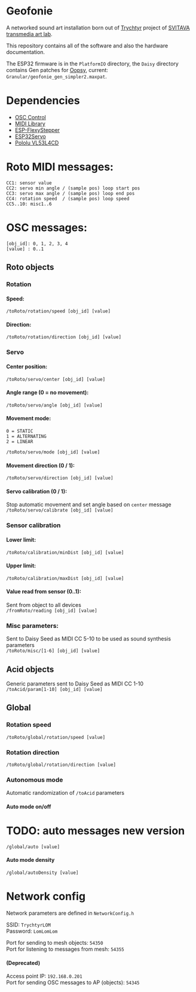 # Geofonie
A networked sound art installation born out of [Trychtyr](https://svitava.org/project/trychtyr/) project of [SVITAVA transmedia art lab](https://svitava.org/).

This repository contains all of the software and also the hardware documentation.

The ESP32 firmware is in the `PlatformIO` directory, the `Daisy` directory contains Gen patches for [Oopsy](github.com/electro-smith/oopsy/), current: `Granular/geofonie_gen_simpler2.maxpat`.

# Dependencies
- [OSC Control](https://git.iem.at/uC/OSC_control)
- [MIDI Library](https://docs.arduino.cc/libraries/midi-library/)
- [ESP-FlexyStepper](https://docs.arduino.cc/libraries/esp-flexystepper/)
- [ESP32Servo](https://docs.arduino.cc/libraries/esp32servo/)
- [Pololu VL53L4CD](https://github.com/pololu/vl53l4cd-arduino)

# Roto MIDI messages:
    CC1: sensor value
    CC2: servo min angle / (sample pos) loop start pos
    CC3: servo max angle / (sample pos) loop end pos
    CC4: rotation speed  / (sample pos) loop speed
    CC5..10: misc1..6


# OSC messages:
    [obj_id]: 0, 1, 2, 3, 4
    [value] : 0..1

## Roto objects

### Rotation
#### Speed:
`/toRoto/rotation/speed [obj_id] [value]`  
#### Direction:
`/toRoto/rotation/direction [obj_id] [value]`  

### Servo
#### Center position:  
`/toRoto/servo/center [obj_id] [value]`  
#### Angle range (0 = no movement):  
`/toRoto/servo/angle [obj_id] [value]`  
#### Movement mode:
    0 = STATIC
    1 = ALTERNATING
    2 = LINEAR
`/toRoto/servo/mode [obj_id] [value]`  
#### Movement direction (0 / 1):  
`/toRoto/servo/direction [obj_id] [value]`  
#### Servo calibration (0 / 1):
Stop automatic movement and set angle based on `center` message  
`/toRoto/servo/calibrate [obj_id] [value]`  

### Sensor calibration
#### Lower limit:
`/toRoto/calibration/minDist [obj_id] [value]`  
#### Upper limit:
`/toRoto/calibration/maxDist [obj_id] [value]`  

#### Value read from sensor (0..1):
Sent from object to all devices  
`/fromRoto/reading [obj_id] [value]`  

### Misc parameters:
Sent to Daisy Seed as MIDI CC 5-10 to be used as sound synthesis parameters  
`/toRoto/misc/[1-6] [obj_id] [value]`   

## Acid objects

Generic parameters sent to Daisy Seed as MIDI CC 1-10  
`/toAcid/param[1-10] [obj_id] [value]`  

## Global
### Rotation speed
`/toRoto/global/rotation/speed [value]`
### Rotation direction
`/toRoto/global/rotation/direction [value]`
### Autonomous mode
Automatic randomization of `/toAcid` parameters
#### Auto mode on/off
# TODO: auto messages new version
`/global/auto [value]`
#### Auto mode density
`/global/autoDensity [value]`

# Network config

Network parameters are defined in `NetworkConfig.h`

SSID: `TrychtyrLOM`  
Password: `LomLomLom`  

Port for sending to mesh objects: `54350`  
Port for listening to messages from mesh: `54355`  

#### (Deprecated)
Access point IP: `192.168.0.201`  
Port for sending OSC messages to AP (objects): `54345`  
